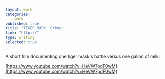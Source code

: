 ```yaml
---
layout: work
categories: 
  - work
published: true
title: "TIGER MASK: Crème"
link: "http://"
type: writing
selected: true
---
```


A short film documenting one tiger mask's battle versus one gallon of milk.

[https://www.youtube.com/watch?v=HeVW7pdF0wM](https://www.youtube.com/watch?v=HeVW7pdF0wM)